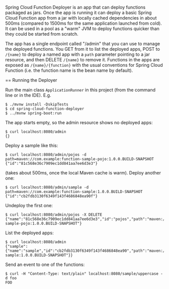 Spring Cloud Function Deployer is an app that can deploy functions packaged as jars. Once the app is running it can deploy a basic Spring Cloud Function app from a jar with locally cached dependencies in about 500ms (compared to 1500ms for the same application launched from cold). It can be used in a pool as a "warm" JVM to deploy functions quicker than they could be started from scratch.

The app has a single endpoint called "/admin" that you can use to manage the deployed functions. You GET from it to list the deployed apps, POST to `/{name}` to deploy a named app with a `path` parameter pointing to a jar resource, and then DELETE `/{name}` to remove it. Functions in the apps are exposed as `/{name}/{function}` with the usual conventions for Spring Cloud Function (i.e. the function name is the bean name by default).

== Running the Deployer

Run the main class `ApplicationRunner` in this project (from the command line or in the IDE). E.g.

```
$ ./mvnw install -DskipTests
$ cd spring-cloud-function-deployer
$ ../mvnw spring-boot:run
```

The app starts empty, so the admin resource shows no deployed apps:

```
$ curl localhost:8080/admin
{}
```

Deploy a sample like this:

```
$ curl localhost:8080/admin/pojos -d path=maven://com.example:function-sample-pojo:1.0.0.BUILD-SNAPSHOT
{"id":"81c568e36c7909ec1dd841aa7ee6d3e3"}
```

(takes about 500ms, once the local Maven cache is warm). Deploy another one:

```
$ curl localhost:8080/admin/sample -d path=maven://com.example:function-sample:1.0.0.BUILD-SNAPSHOT
{"id":"cb2fdb3130f6349f143f4686848ea90f"}
```

Undeploy the first one:

```
$ curl localhost:8080/admin/pojos -X DELETE
{"name":"81c568e36c7909ec1dd841aa7ee6d3e3","id":"pojos","path":"maven://com.example:function-sample-pojo:1.0.0.BUILD-SNAPSHOT"}
```

List the deployed apps:

```
$ curl localhost:8080/admin
{"sample":{"name":"sample","id":"cb2fdb3130f6349f143f4686848ea90","path":"maven://com.example:function-sample:1.0.0.BUILD-SNAPSHOT"}}
```

Send an event to one of the functions:

```
$ curl -H "Content-Type: text/plain" localhost:8080/sample/uppercase -d foo
FOO
```

